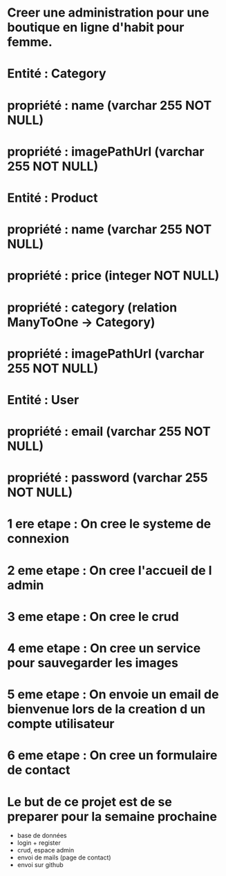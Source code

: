 # Creer une administration pour une boutique en ligne d'habit pour femme.

# Entité : Category
# propriété : name (varchar 255 NOT NULL)
# propriété : imagePathUrl (varchar 255 NOT NULL)

# Entité : Product 
# propriété : name (varchar 255 NOT NULL)
# propriété : price (integer NOT NULL)
# propriété : category (relation ManyToOne -> Category)
# propriété : imagePathUrl (varchar 255 NOT NULL)

# Entité : User
# propriété : email (varchar 255 NOT NULL)
# propriété : password (varchar 255 NOT NULL)

# 1 ere etape : On cree le systeme de connexion
# 2 eme etape : On cree l'accueil de l admin
# 3 eme etape : On cree le crud
# 4 eme etape : On cree un service pour sauvegarder les images
# 5 eme etape : On envoie un email de bienvenue lors de la creation d un compte utilisateur
# 6 eme etape : On cree un formulaire de contact


# Le but de ce projet est de se preparer pour la semaine prochaine 
- base de données
- login + register
- crud, espace admin
- envoi de mails (page de contact)
- envoi sur github
